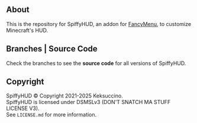 ## About

This is the repository for SpiffyHUD, an addon for [FancyMenu](https://github.com/Keksuccino/FancyMenu), to customize Minecraft's HUD.

## Branches | Source Code

Check the branches to see the **source code** for all versions of SpiffyHUD.

## Copyright

SpiffyHUD © Copyright 2021-2025 Keksuccino.<br>
SpiffyHUD is licensed under DSMSLv3 (DON'T SNATCH MA STUFF LICENSE V3).<br>
See `LICENSE.md` for more information.

